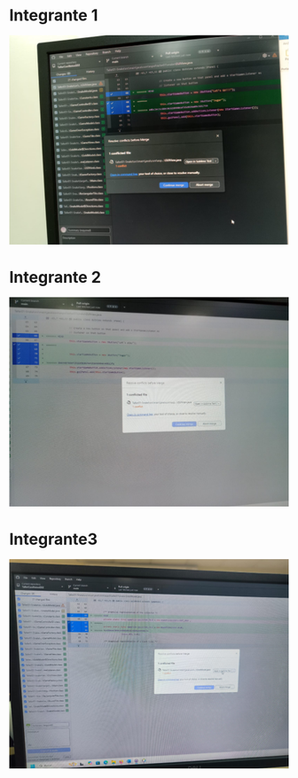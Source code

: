 # Integrante 1
![Conflicto1](Imagenes/conflicto1.jpg)

# Integrante 2
![Conflicto1](Imagenes/conflicto2.jpg)

# Integrante3
![Conflicto1](Imagenes/conflicto3.jpg)


